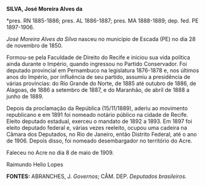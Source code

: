 **SILVA, José Moreira Alves da**

\*pres. RN 1885-1886; pres. AL 1886-1887; pres. MA 1888-1889; dep. fed.
PE 1897-1906.

*José Moreira Alves da Silva* nasceu no município de Escada (PE) no dia
28 de novembro de 1850.

Formou-se pela Faculdade de Direito do Recife e iniciou sua vida
política ainda durante o Império, quando ingressou no Partido
Conservador. Foi deputado provincial em Pernambuco na legislatura
1876-1878 e, nos últimos anos do Império, por influência de seu partido,
assumiu a presidência de várias províncias: do Rio Grande do Norte, de
1885 até outubro de 1886, de Alagoas, de 1886 a setembro de 1887, e do
Maranhão, de abril de 1888 a junho de 1889.

Depois da proclamação da República (15/11/1889), aderiu ao movimento
republicano e em 1891 foi nomeado notário público na cidade de Recife.
Eleito deputado estadual, exerceu o mandato de 1892 a 1893. Em 1897 foi
eleito deputado federal e, várias vezes reeleito, ocupou uma cadeira na
Câmara dos Deputados, no Rio de Janeiro, então Distrito Federal, até o
ano de 1906. Depois disso, foi nomeado desembargador no território do
Acre.

Faleceu no Acre no dia 8 de maio de 1909.

Raimundo Helio Lopes

**FONTES:** ABRANCHES, J. *Governos*; CÂM. DEP. *Deputados brasileiros.*
